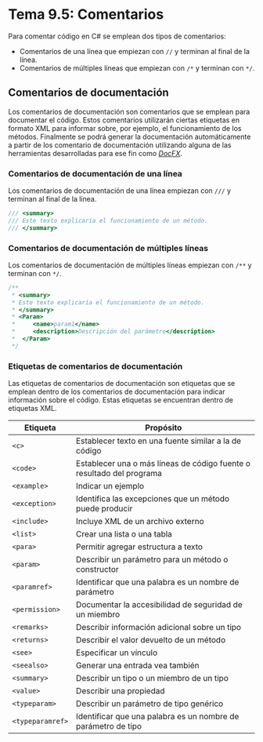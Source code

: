 # Tema 9.5: Comentarios

Para comentar código en C# se emplean dos tipos de comentarios:

- Comentarios de una línea que empiezan con `//` y terminan al final de la línea.
- Comentarios de múltiples líneas que empiezan con `/*` y terminan con `*/`.

## Comentarios de documentación

Los comentarios de documentación son comentarios que se emplean para documentar el código. Estos comentarios utilizarán ciertas etiquetas en formato XML para informar sobre, por ejemplo, el funcionamiento de los métodos. Finalmente se podrá generar la documentación automáticamente a partir de los comentario de documentación utilizando alguna de las herramientas desarrolladas para ese fin como [_DocFX_](https://dotnet.github.io/docfx/index.html).

### Comentarios de documentación de una línea

Los comentarios de documentación de una línea empiezan con `///` y terminan al final de la línea.

```c#
/// <summary>
/// Este texto explicaría el funcionamiento de un método.
/// </summary>
```

### Comentarios de documentación de múltiples líneas

Los comentarios de documentación de múltiples líneas empiezan con `/**` y terminan con `*/`.

```c#
/**
 * <summary>
 * Este texto explicaría el funcionamiento de un método.
 * </summary>
 * <Param>
 *     <name>param1</name>
 *     <description>Descripción del parámetro</description>
 *  </Param>
 */
```

### Etiquetas de comentarios de documentación

Las etiquetas de comentarios de documentación son etiquetas que se emplean dentro de los comentarios de documentación para indicar información sobre el código. Estas etiquetas se encuentran dentro de etiquetas XML.

| Etiqueta | Propósito |
| --- | --- |
| `<c>` | Establecer texto en una fuente similar a la de código |
| `<code>` | Establecer una o más líneas de código fuente o resultado del programa |
| `<example>` | Indicar un ejemplo |
| `<exception>` | Identifica las excepciones que un método puede producir |
| `<include>` | Incluye XML de un archivo externo |
| `<list>` | Crear una lista o una tabla |
| `<para>` | Permitir agregar estructura a texto |
| `<param> `| Describir un parámetro para un método o constructor |
| `<paramref>` | Identificar que una palabra es un nombre de parámetro |
| `<permission>` | Documentar la accesibilidad de seguridad de un miembro |
| `<remarks>` | Describir información adicional sobre un tipo |
| `<returns>` | Describir el valor devuelto de un método |
| `<see> `| Especificar un vínculo |
| `<seealso> `| Generar una entrada vea también |
| `<summary>` | Describir un tipo o un miembro de un tipo |
| `<value>` | Describir una propiedad |
| `<typeparam>` | Describir un parámetro de tipo genérico |
| `<typeparamref>` | Identificar que una palabra es un nombre de parámetro de tipo |

